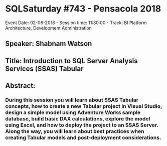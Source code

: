 # SQLSaturday #743 - Pensacola 2018
Event Date: 02-06-2018 - Session time: 11:30:00 - Track: BI Platform Architecture, Development  Administration
## Speaker: Shabnam Watson
## Title: Introduction to SQL Server Analysis Services (SSAS) Tabular
## Abstract:
### During this session you will learn about SSAS Tabular concepts, how to create a new Tabular project in Visual Studio, design a simple model using Adventure Works sample database, build basic DAX calculations, explore the model using Excel, and how to deploy the project to an SSAS Server. Along the way, you will learn about best practices when creating Tabular models and post-deployment considerations.
